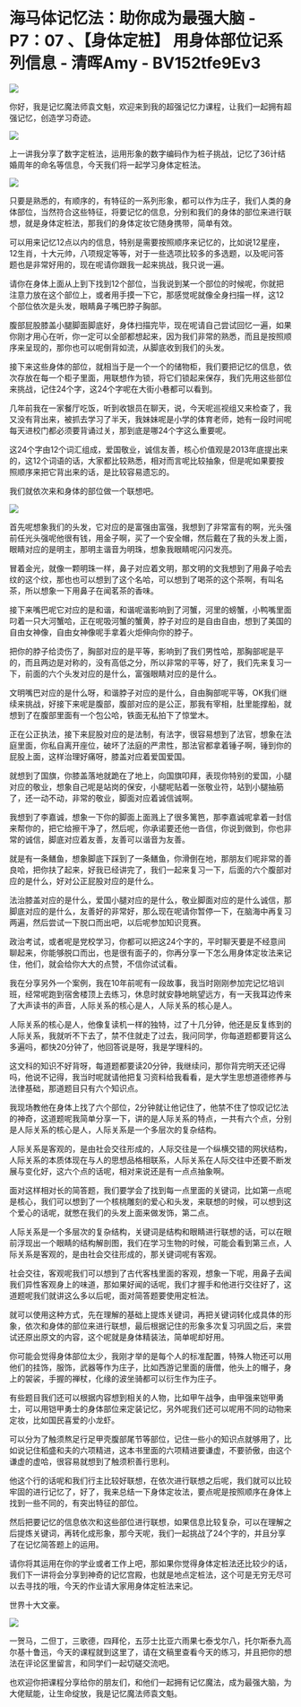 # 海马体记忆法：助你成为最强大脑 - P7：07 、【身体定桩】 用身体部位记系列信息 - 清晖Amy - BV152tfe9Ev3

![](img/dd0ffb5b254bf3cd5dc55d541da6ff61_0.png)

你好，我是记忆魔法师袁文魁，欢迎来到我的超强记忆力课程，让我们一起拥有超强记忆，创造学习奇迹。

![](img/dd0ffb5b254bf3cd5dc55d541da6ff61_2.png)

上一讲我分享了数字定桩法，运用形象的数字编码作为桩子挑战，记忆了36计结婚周年的命名等信息，今天我们将一起学习身体定桩法。



![](img/dd0ffb5b254bf3cd5dc55d541da6ff61_4.png)

只要是熟悉的，有顺序的，有特征的一系列形象，都可以作为庄子，我们人类的身体部位，当然符合这些特征，将要记忆的信息，分别和我们的身体的部位来进行联想，就是身体定桩法，那我们的身体定妆它随身携带，简单有效。

可以用来记忆12点以内的信息，特别是需要按照顺序来记忆的，比如说12星座，12生肖，十大元帅，八项规定等等，对于一些选项比较多的多选题，以及呢问答题也是非常好用的，现在呢请你跟我一起来挑战，我只说一遍。

请你在身体上面从上到下找到12个部位，当我说到某一个部位的时候呢，你就把注意力放在这个部位上，或者用手摸一下它，那感觉呢就像全身扫描一样，这12个部位依次是头发，眼睛鼻子嘴巴脖子胸部。

腹部屁股膝盖小腿脚面脚底好，身体扫描完毕，现在呢请自己尝试回忆一遍，如果你刚才用心在听，你一定可以全部都想起来，因为我们非常的熟悉，而且是按照顺序来呈现的，那你也可以呢倒背如流，从脚底收到我们的头发。

接下来这些身体的部位，就相当于是一个一个的储物柜，我们要把记忆的信息，依次存放在每一个柜子里面，用联想作为锁，将它们锁起来保存，我们先用这些部位来挑战，记住24个字，这24个字呢在大街小巷都可以看到。

几年前我在一家餐厅吃饭，听到收银员在聊天，说，今天呢巡视组又来检查了，我又没有背出来，被抓去学习了半天，我妹妹呢是小学的体育老师，她有一段时间呢每天进校门都必须要背诵过关，那到底是哪24个字这么重要呢。

这24个字由12个词汇组成，爱国敬业，诚信友善，核心价值观是2013年底提出来的，这12个词语的话，大家都比较熟悉，相对而言呢比较抽象，但是呢如果要按照顺序来把它背出来的话，是比较容易遗忘的。

我们就依次来和身体的部位做一个联想吧。

![](img/dd0ffb5b254bf3cd5dc55d541da6ff61_6.png)

首先呢想象我们的头发，它对应的是富强由富强，我想到了非常富有的啊，光头强前任光头强呢他很有钱，用金子啊，买了一个安全帽，然后戴在了我的头发上面，眼睛对应的是明主，那明主谐音为明珠，想象我眼睛呢闪闪发亮。

冒着金光，就像一颗明珠一样，鼻子对应着文明，那文明的文我想到了用鼻子哈去纹的这个纹，那也也可以想到了这个名哈，可以想到了喝茶的这个茶啊，有叫名茶，所以想象一下用鼻子在闻茗茶的香味。

接下来嘴巴呢它对应的是和谐，和谐呢谐影响到了河蟹，河里的螃蟹，小鸭嘴里面叼着一只大河蟹哈，正在呢吸河蟹的蟹黄，脖子对应的是自由自由，想到了美国的自由女神像，自由女神像呢手拿着火炬伸向你的脖子。

把你的脖子给烫伤了，胸部对应的是平等，影响到了我们男性哈，那胸部呢是平的，而且两边是对称的，没有高低之分，所以非常的平等，好了，我们先来复习一下，前面的六个头发对应的是什么，富强眼睛对应的是什么。

文明嘴巴对应的是什么呀，和谐脖子对应的是什么，自由胸部呢平等，OK我们继续来挑战，好接下来呢是腹部，腹部对应的是公正，那我有宰相，肚里能撑船，就想到了在腹部里面有一个包公哈，铁面无私拍下了惊堂木。

正在公正执法，接下来屁股对应的是法制，有法字，很容易想到了法官，想象在法庭里面，你私自离开座位，破坏了法庭的严肃性，那法官都拿着锤子啊，锤到你的屁股上面，这样治理好痛呀，膝盖对应着爱国爱国。

就想到了国旗，你膝盖落地就跪在了地上，向国旗叩拜，表现你特别的爱国，小腿对应的敬业，想象自己呢是站岗的保安，小腿呢贴着一张敬业符，站到小腿抽筋了，还一动不动，非常的敬业，脚面对应着诚信诚啊。

我想到了李嘉诚，想象一下你的脚面上面溅上了很多篱笆，那李嘉诚呢拿着一封信来帮你的，把它给擦干净了，然后呢，你承诺要还他一沓信，你说到做到，你也非常的诚信，脚底对应着友善，友善可以谐音为友善。

就是有一条鳝鱼，想象脚底下踩到了一条鳝鱼，你滑倒在地，那朋友们呢非常的善良哈，把你扶了起来，好我已经讲完了，我们一起来复习一下，后面的六个腹部对应的是什么，好对公正屁股对应的是什么。

法治膝盖对应的是什么，爱国小腿对应的是什么，敬业脚面对应的是什么诚信，那脚底对应的是什么，友善好的非常好，那么现在呢请你暂停一下，在脑海中再复习两遍，然后尝试一下脱口而出吧，以后呢参加知识竞赛。

政治考试，或者呢是党校学习，你都可以把这24个字的，平时聊天要是不经意间聊起来，你能够脱口而出，也是很有面子的，你再分享一下怎么用身体定妆法来记住，他们，就会给你大大的点赞，不信你试试看。

我在分享另外一个案例，我在10年前呢有一段故事，我当时刚刚参加完记忆培训班，经常呢跑到宿舍楼顶上去练习，休息时就安静地眺望远方，有一天我耳边传来了大声读书的声音，人际关系的核心是人，人际关系的核心是人。

人际关系的核心是人，他像复读机一样的独特，过了十几分钟，他还是反复练到的人际关系，我就听不下去了，禁不住就走了过去，我问同学，你每道题都要背这么多遍吗，都快20分钟了，他回答说是呀，我是学理科的。

这文科的知识不好背呀，每道题都要读20分钟，我继续问，那你背完明天还记得吗，他说不记得，我当时呢就请他把复习资料给我看看，是大学生思想道德修养与法律基础，那道题目只有六个知识点。

我现场教他在身体上找了六个部位，2分钟就让他记住了，他禁不住了惊叹记忆法的神奇，这道题呢我简单分享一下，讲的是人际关系的特点，一共有六个点，分别是人际关系的核心是人，人际关系是一个多层次的复杂结构。

人际关系是客观的，是由社会交往形成的，人际交往是一个纵横交错的网状结构，人际关系的本质体现在与人的思想品格相联系，人际关系在人际交往中还要不断发展与变化好，这六个点的话呢，相对来说还是有一点点抽象啊。

面对这样相对长的简答题，我们要学会了找到每一点里面的关键词，比如第一点呢是核心，我们可以想到了一个核桃雕刻的爱心和头发，来联想的时候，可以想到这个爱心的话呢，就憋在我们的头发上面来做发饰，第二点。

人际关系是一个多层次的复杂结构，关键词是结构和眼睛进行联想的话，可以在眼前浮现出一个眼睛的结构解剖图，我们在学习生物的时候，可能会看到第三点，人际关系是客观的，是由社会交往形成的，那关键词呢有客观。

社会交往，客观呢我们可以想到了古代客栈里面的客观，想象一下呢，用鼻子去闻我们异性客观身上的味道，那如果好闻的话呢，我们才握手和他进行交往好了，这道题呢我们就讲这么多以后呢，面对简答题要使用定桩法。

就可以使用这种方式，先在理解的基础上提炼关键词，再把关键词转化成具体的形象，依次和身体的部位来进行联想，最后根据记住的形象多次复习巩固之后，来尝试还原出原文的内容，这个呢就是身体精装法，简单呢却好用。

你可能会觉得身体部位太少，我刚才举的是每个人的标准配置，特殊人物还可以用他们的挂饰，服饰，武器等作为庄子，比如西游记里面的唐僧，他头上的帽子，身上的袈裟，手握的禅杖，化缘的波坐骑都可以衍生作为庄子。

有些题目我们还可以根据内容想到相关的人物，比如甲午战争，由甲强来铠甲勇士，可以用铠甲勇士的身体部位来定装记忆，另外呢我们还可以呢用不同的动物来定妆，比如国民喜爱的小龙虾。

可以分为了触须熬足行足甲壳腹部尾节等部位，记住一些小的知识点就够用了，比如说记住稻盛和夫的六项精进，这本书里面的六项精进要谦虚，不要骄傲，由这个谦虚的虚哈，很容易就想到了触须积善行思利。

他这个行的话呢和我们行主比较好联想，在依次进行联想之后呢，我们就可以比较牢固的进行记忆了，好了，我来总结一下身体定妆法，要点呢是按照顺序在身体上找到一些不同的，有突出特征的部位。

然后把要记忆的信息依次和这些部位进行联想，如果信息比较复杂，可以在理解之后提炼关键词，再转化成形象，那今天呢，我们一起挑战了24个字的，并且分享了在记忆简答题上的运用。

请你将其运用在你的学业或者工作上吧，那如果你觉得身体定桩法还比较少的话，我们下一讲将会分享到神奇的记忆宫殿，也就是地点定桩法，这个可是无穷无尽可以去寻找的哦，今天的作业请大家用身体定桩法来记。

世界十大文豪。

![](img/dd0ffb5b254bf3cd5dc55d541da6ff61_8.png)

一贺马，二但丁，三歌德，四拜伦，五莎士比亚六雨果七泰戈尔八，托尔斯泰九高尔基十鲁迅，今天的课程就到这里了，请在文稿里查看今天的练习，并且把你的想法在评论区里留言，和同学们一起切磋交流吧。

也欢迎你把课程分享给你的朋友们，和他们一起拥有记忆魔法，成为最强大脑，为大佬赋能，让生命绽放，我是记忆魔法师袁文魁。

